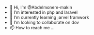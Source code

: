 - 👋 Hi, I’m @Abdelmonem-makin
- 👀 I’m interested in php and laravel
- 🌱 I’m currently learning ;arvel framwork
- 💞️ I’m looking to collaborate on dov
- 📫 How to reach me ...

<!---
Abdelmonem-makin/Abdelmonem-makin is a ✨ special ✨ repository because its `README.md` (this file) appears on your GitHub profile.
You can click the Preview link to take a look at your changes.
--->
